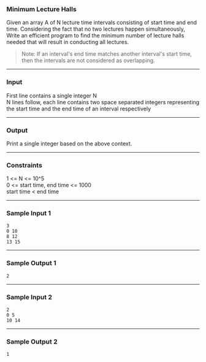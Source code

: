 ### Minimum Lecture Halls

Given an array A of N lecture time intervals consisting of start time 
and end time. Considering the fact that no two lectures happen 
simultaneously, Write an efficient program to find the minimum 
number of lecture halls needed that will result in conducting all 
lectures.
>Note: If an interval's end time matches another interval's start time, 
then the intervals are not considered as overlapping.
<hr>

### Input

First line contains a single integer N<br/>
N lines follow, each line contains two space separated integers 
representing the start time and the end time of an interval respectively
<hr>

### Output

Print a single integer based on the above context.
<hr>

### Constraints

1 <= N <= 10^5<br/>
0 <= start time, end time <= 1000<br/>
start time < end time
<hr>

### Sample Input 1

```
3
0 10
8 12
13 15
```
<hr>

### Sample Output 1
```
2
```
<hr>

### Sample Input 2

```
2
0 5
10 14
```
<hr>

### Sample Output 2
```
1
```

